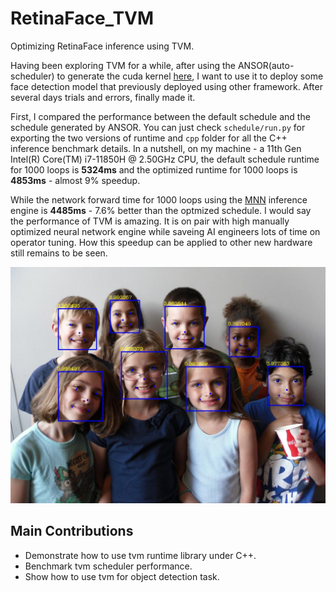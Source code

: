 # RetinaFace_TVM
Optimizing RetinaFace inference using TVM.

Having been exploring TVM for a while, after using the ANSOR(auto-scheduler) to 
generate the cuda kernel [here](https://github.com/digital-nomad-cheng/matmul_cuda_kernel_tvm), I want to use it to deploy some face detection model
that previously deployed using other framework. After several days trials and errors, finally made it.

First, I compared the performance between the default schedule and the schedule generated by ANSOR.
You can just check `schedule/run.py` for exporting the two versions of runtime and `cpp` folder for 
all the C++ inference benchmark details. In a nutshell, on my machine - a 11th Gen Intel(R) Core(TM) i7-11850H @ 2.50GHz CPU, 
the default schedule runtime for 1000 loops is **5324ms** and the optimized runtime for 1000 loops is **4853ms** - almost 9% speedup.

While the network forward time for 1000 loops using the [MNN](https://github.com/alibaba/MNN) inference engine is **4485ms** -
7.6% better than the optmized schedule.  I would say the performance of TVM is amazing. It is on pair with high manually optimized 
neural network engine while saveing AI engineers lots of time on operator tuning. How this speedup can be applied to other new hardware
still remains to be seen.

![result.jpg](https://github.com/digital-nomad-cheng/RetinaFace_TVM/blob/main/result.jpg)
## Main Contributions
- Demonstrate how to use tvm runtime library under C++.
- Benchmark tvm scheduler performance.
- Show how to use tvm for object detection task.

